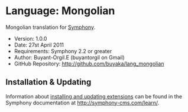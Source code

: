 # Language: Mongolian

Mongolian translation for [Symphony](http://www.symphony-cms.com).  

- Version: 1.0.0
- Date: 27st April 2011
- Requirements: Symphony 2.2 or greater
- Author: Buyant-Orgil.E (buyantorgil on Gmail)
- GitHub Repository: <http://github.com/buyaka/lang_mongolian>

## Installation & Updating

Information about [installing and updating extensions](http://symphony-cms.com/learn/tasks/view/install-an-extension/) can be found in the Symphony documentation at <http://symphony-cms.com/learn/>.
